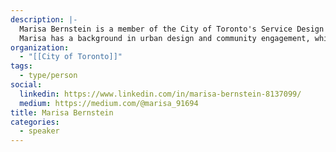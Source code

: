 ```yaml
---
description: |-
  Marisa Bernstein is a member of the City of Toronto's Service Design & Delivery team (part of the new Customer Experience Division). They work closely with the City's Housing Secretariat to deliver housing-related digital and analog initiatives by leveraging an empathy-based, human-centred design approach.
  Marisa has a background in urban design and community engagement, which has helped her incorporate values of inclusion and accessibility into her work in the civic tech sector. Prior to joining Code for Canada, she co-founded a civic tech company that created digital tools to help communities to become better engaged in the urban improvement process.
organization:
  - "[[City of Toronto]]"
tags:
  - type/person
social:
  linkedin: https://www.linkedin.com/in/marisa-bernstein-8137099/
  medium: https://medium.com/@marisa_91694
title: Marisa Bernstein
categories:
  - speaker
---
```

